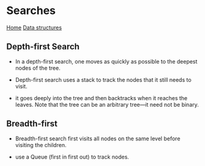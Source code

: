 Searches
==

[Home](../README.md)
[Data structures](../dataStructures/README.md)


Depth-first Search
--

- In a depth-first search, one moves as quickly as possible to the deepest nodes of the tree.

- Depth-first search uses a stack to track the nodes that it still needs to visit.

- it goes deeply into the tree and then backtracks when it reaches the leaves. Note that the tree can be an arbitrary tree––it need not be binary.

Breadth-first
--

- Breadth-first search first visits all nodes on the same level before visiting the children.

- use a Queue (first in first out) to track nodes.
